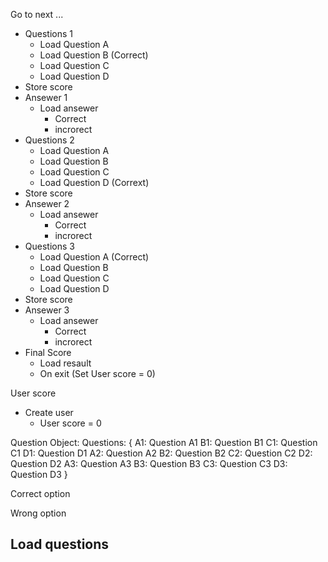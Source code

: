 
Go to next ...
  - Questions 1
    - Load Question A
    - Load Question B (Correct)
    - Load Question C
    - Load Question D
  - Store score
  - Ansewer 1
    - Load ansewer
      - Correct
      - incrorect
  - Questions 2
    - Load Question A
    - Load Question B
    - Load Question C
    - Load Question D (Corrext)
  - Store score
  - Ansewer 2 
    - Load ansewer
      - Correct
      - incrorect
  - Questions 3
    - Load Question A (Correct)
    - Load Question B
    - Load Question C
    - Load Question D
  - Store score
  - Ansewer 3
    - Load ansewer
      - Correct
      - incrorect
  - Final Score 
    - Load resault
    - On exit (Set User score = 0) 



User score
  - Create user
    - User score = 0

Question Object:
Questions: {
A1: Question A1
B1: Question B1
C1: Question C1
D1: Question D1
A2: Question A2
B2: Question B2
C2: Question C2
D2: Question D2
A3: Question A3
B3: Question B3
C3: Question C3
D3: Question D3
}


Correct option

Wrong option

Load questions
  - 






